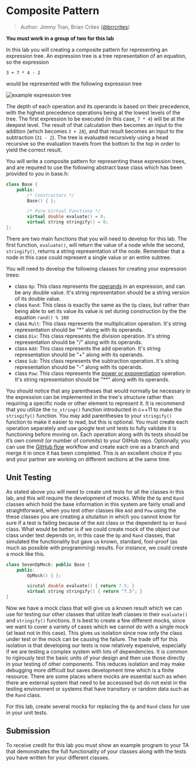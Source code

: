 # Composite Pattern

> Author: Jimmy Tran, Brian Crites ([@brrcrites](https://github.com/brrcrites))

**You must work in a group of two for this lab**

In this lab you will creating a composite pattern for representing an expression tree. An expression tree is a tree representation of an equation, so the expression

```
3 + 7 * 4 - 2
```

would be represented with the following expression tree

![example expression tree](https://github.com/cs100/template-lab-03-composite-strategy/blob/master/images/intro-tree.png?raw=true)

The depth of each operation and its operands is based on their precedence, with the highest precedence operations being at the lowest levels of the tree. The first expression to be executed (in this case, `7 * 4`) will be at the deepest level. The result of that calculation then becomes an input to the addition (which becomes `3 + 28`), and that result becomes an input to the subtraction (`31 - 2`). The tree is evaluated recursively using a head recursive so the evaluation travels from the bottom to the top in order to yield the correct result.

You will write a composite pattern for representing these expression trees, and are required to use the following abstract base class which has been provided to you in base.h:

```c++
class Base {
    public:
        /* Constructors */
        Base() { };

        /* Pure Virtual Functions */
        virtual double evaluate() = 0;
        virtual string stringify() = 0;
};
```

There are two main functions that you will need to develop for this lab. The first function, `evaluate()`, will return the value of a node while the second, `stringify()`, returns a string representation of the node. Remember that a node in this case could represent a single value or an entire subtree.

You will need to develop the following classes for creating your expression trees:

* class `Op`: This class represents the [operands](https://en.wikipedia.org/wiki/Operand) in an expression, and can be any double value. It's string representation should be a string version of its double value.
* class `Rand`: This class is exactly the same as the `Op` class, but rather than being able to set its value its value is set during construction by the the equation `rand() % 100`
* class `Mult`: This class represents the multiplication operation. It's string representation should be "\*" along with its operands.
* class `Div`: This class represents the division operation. It's string representation should be "/" along with its operands.
* class `Add`: This class represents the add operaiton. It's string representation should be "+" along with its operands.
* class `Sub`: This class represents the subtraction operation. It's string representation should be "-" along with its operands.
* class `Pow`: This class represents the [power or exponentiation](https://en.wikipedia.org/wiki/Exponentiation) operation. It's string representation should be "\*\*" along with its operands.

You should notice that any parentheses that would normally be necessary in the expression can be implemented in the tree's structure rather than requiring a specific node or other element to represent it. It is recommend that you utilize the `to_string()` function introducted in c++11 to make the `stringify()` function. You may add parenthesies to your `stringify()` function to make it easier to read, but this is optional. You must create each operation separately and use google test unit tests to fully validate it is functioning before moving on. Each operation along with its tests should be it’s own commit (or number of commits) to your GitHub repo. Optionally, you can use the [GitHub flow](https://guides.github.com/introduction/flow/) workflow and create each one as a branch and merge it in once it has been completed. This is an excellent choice if you and your partner are working on different sections at the same time.

## Unit Testing

As stated above you will need to create unit tests for all the classes in this lab, and this will require the development of mocks. While the `Op` and `Rand` classes which hold the base information in this system are fairly small and straightforward, when you test other classes like `Add` and `Pow` using the these classes you are creating a situtaiton in which you cannot know for sure if a test is failing because of the `Add` class or the dependent `Op` or `Rand` class. What would be better is if we could create mock of the object our class under test depends on, in this case the `Op` and `Rand` classes, that simulated the functionality but gave us known, standard, fool-proof (as much as possible with programming) results. For instance, we could create a mock like this.

```c++
class SevenOpMock: public Base {
    public:
        OpMock() { };

        virutal double evaluate() { return 7.5; }
        virtual string stringify() { return "7.5"; }
}
```

Now we have a mock class that will give us a known result which we can use for testing our other classes that utilize leaft classes in their `evaluate()` and `stringify()` functions. It is best to create a few different mocks, since we want to cover a variety of cases which we cannot do with a single mock (at least not in this case). This gives us isolation since now only the class under test or the mock can be causing the failure. The trade off for this isolation is that developing our tests is now relatively expensive, especially if we are testing a complex system with lots of dependencies. It is common to rigirously test the basic units of your design and then use those directly in your testing of other components. This reduces isolation and may make debugging more difficult but saves development time which is a finite resource. There are some places where mocks are essential such as when there are external system that need to be accesssed but do not exist in the testing environment or systems that have transitory or random data such as the `Rand` class.

For this lab, create several mocks for replacing the `Op` and `Rand` class for use in your unit tests.

## Submission

To receive credit for this lab you must show an example program to your TA that demonstrates the full functionality of your classes along with the tests you have written for your different classes.

